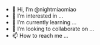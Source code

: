 - 👋 Hi, I’m @nightmiaomiao
- 👀 I’m interested in ...
- 🌱 I’m currently learning ...
- 💞️ I’m looking to collaborate on ...
- 📫 How to reach me ...

<!---
nightmiaomiao/nightmiaomiao is a ✨ special ✨ repository because its `README.md` (this file) appears on your GitHub profile.
You can click the Preview link to take a look at your changes.
--->
